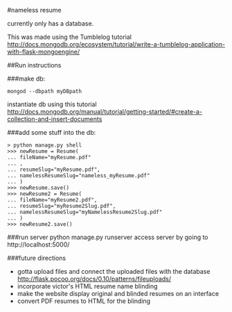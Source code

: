 #nameless resume



currently only has a database.

This was made using the Tumblelog tutorial
http://docs.mongodb.org/ecosystem/tutorial/write-a-tumblelog-application-with-flask-mongoengine/


##Run instructions

###make db:
```
mongod --dbpath myDBpath
```
instantiate db using this tutorial http://docs.mongodb.org/manual/tutorial/getting-started/#create-a-collection-and-insert-documents

###add some stuff into the db:
```
> python manage.py shell
>>> newResume = Resume(
... fileName="myResume.pdf"
... ,
... resumeSlug="myResume.pdf",
... namelessResumeSlug="nameless_myResume.pdf"
... )
>>> newResume.save()
>>> newResume2 = Resume(
... fileName="myResume2.pdf",
... resumeSlug="myResume2Slug.pdf",
... namelessResumeSlug="myNamelessResume2Slug.pdf"
... )
>>> newResume2.save()
```

###run server
python manage.py runserver
access server by going to http://localhost:5000/


###future directions
* gotta upload files and connect the uploaded files with the database http://flask.pocoo.org/docs/0.10/patterns/fileuploads/
* incorporate victor's HTML resume name blinding
* make the website display original and blinded resumes on an interface
* convert PDF resumes to HTML for the blinding
